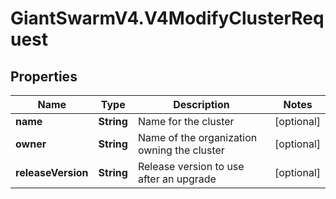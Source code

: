 # GiantSwarmV4.V4ModifyClusterRequest

## Properties
Name | Type | Description | Notes
------------ | ------------- | ------------- | -------------
**name** | **String** | Name for the cluster | [optional] 
**owner** | **String** | Name of the organization owning the cluster | [optional] 
**releaseVersion** | **String** | Release version to use after an upgrade | [optional] 


